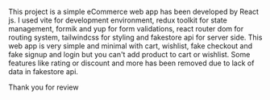 This project is a simple eCommerce web app has been developed by React js.
I used vite for development environment, redux toolkit for state management, formik and yup for form validations, react router dom for routing system, tailwindcss for styling and fakestore api for server side.
This web app is very simple and minimal with cart, wishlist, fake checkout and fake signup and login but you can't add product to cart or wishlist.
Some features like rating or discount and more has been removed due to lack of data in fakestore api.

Thank you for review

